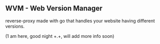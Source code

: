 ## WVM - Web Version Manager

reverse-proxy made with go that handles your website having different versions.

(1 am here, good night +.+, will add more info soon)
